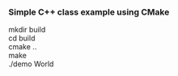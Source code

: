 ### Simple C++ class example using CMake  
mkdir build  
cd build  
cmake ..  
make  
./demo World  
